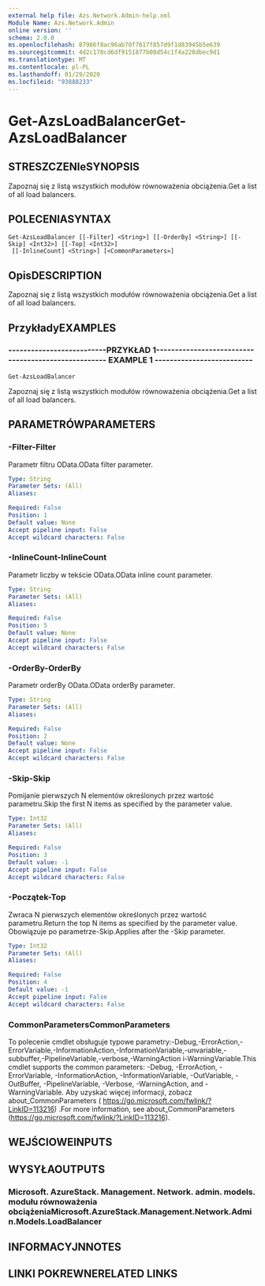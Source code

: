 ```yaml
---
external help file: Azs.Network.Admin-help.xml
Module Name: Azs.Network.Admin
online version: ''
schema: 2.0.0
ms.openlocfilehash: 87966f8ac96ab70f7617f857d9f1d83945b5e639
ms.sourcegitcommit: 4d2c178cd6df9151877b08d54c1f4a228dbec9d1
ms.translationtype: MT
ms.contentlocale: pl-PL
ms.lasthandoff: 01/29/2020
ms.locfileid: "93888233"
---
```

# <span data-ttu-id="a80ab-101">Get-AzsLoadBalancer</span><span class="sxs-lookup"><span data-stu-id="a80ab-101">Get-AzsLoadBalancer</span></span>

## <span data-ttu-id="a80ab-102">STRESZCZENIe</span><span class="sxs-lookup"><span data-stu-id="a80ab-102">SYNOPSIS</span></span>
<span data-ttu-id="a80ab-103">Zapoznaj się z listą wszystkich modułów równoważenia obciążenia.</span><span class="sxs-lookup"><span data-stu-id="a80ab-103">Get a list of all load balancers.</span></span>

## <span data-ttu-id="a80ab-104">POLECENIA</span><span class="sxs-lookup"><span data-stu-id="a80ab-104">SYNTAX</span></span>

```
Get-AzsLoadBalancer [[-Filter] <String>] [[-OrderBy] <String>] [[-Skip] <Int32>] [[-Top] <Int32>]
 [[-InlineCount] <String>] [<CommonParameters>]
```

## <span data-ttu-id="a80ab-105">Opis</span><span class="sxs-lookup"><span data-stu-id="a80ab-105">DESCRIPTION</span></span>
<span data-ttu-id="a80ab-106">Zapoznaj się z listą wszystkich modułów równoważenia obciążenia.</span><span class="sxs-lookup"><span data-stu-id="a80ab-106">Get a list of all load balancers.</span></span>

## <span data-ttu-id="a80ab-107">Przykłady</span><span class="sxs-lookup"><span data-stu-id="a80ab-107">EXAMPLES</span></span>

### <span data-ttu-id="a80ab-108">--------------------------PRZYKŁAD 1--------------------------</span><span class="sxs-lookup"><span data-stu-id="a80ab-108">-------------------------- EXAMPLE 1 --------------------------</span></span>
```
Get-AzsLoadBalancer
```

<span data-ttu-id="a80ab-109">Zapoznaj się z listą wszystkich modułów równoważenia obciążenia.</span><span class="sxs-lookup"><span data-stu-id="a80ab-109">Get a list of all load balancers.</span></span>

## <span data-ttu-id="a80ab-110">PARAMETRÓW</span><span class="sxs-lookup"><span data-stu-id="a80ab-110">PARAMETERS</span></span>

### <span data-ttu-id="a80ab-111">-Filter</span><span class="sxs-lookup"><span data-stu-id="a80ab-111">-Filter</span></span>
<span data-ttu-id="a80ab-112">Parametr filtru OData.</span><span class="sxs-lookup"><span data-stu-id="a80ab-112">OData filter parameter.</span></span>

```yaml
Type: String
Parameter Sets: (All)
Aliases: 

Required: False
Position: 1
Default value: None
Accept pipeline input: False
Accept wildcard characters: False
```

### <span data-ttu-id="a80ab-113">-InlineCount</span><span class="sxs-lookup"><span data-stu-id="a80ab-113">-InlineCount</span></span>
<span data-ttu-id="a80ab-114">Parametr liczby w tekście OData.</span><span class="sxs-lookup"><span data-stu-id="a80ab-114">OData inline count parameter.</span></span>

```yaml
Type: String
Parameter Sets: (All)
Aliases: 

Required: False
Position: 5
Default value: None
Accept pipeline input: False
Accept wildcard characters: False
```

### <span data-ttu-id="a80ab-115">-OrderBy</span><span class="sxs-lookup"><span data-stu-id="a80ab-115">-OrderBy</span></span>
<span data-ttu-id="a80ab-116">Parametr orderBy OData.</span><span class="sxs-lookup"><span data-stu-id="a80ab-116">OData orderBy parameter.</span></span>

```yaml
Type: String
Parameter Sets: (All)
Aliases: 

Required: False
Position: 2
Default value: None
Accept pipeline input: False
Accept wildcard characters: False
```

### <span data-ttu-id="a80ab-117">-Skip</span><span class="sxs-lookup"><span data-stu-id="a80ab-117">-Skip</span></span>
<span data-ttu-id="a80ab-118">Pomijanie pierwszych N elementów określonych przez wartość parametru.</span><span class="sxs-lookup"><span data-stu-id="a80ab-118">Skip the first N items as specified by the parameter value.</span></span>

```yaml
Type: Int32
Parameter Sets: (All)
Aliases: 

Required: False
Position: 3
Default value: -1
Accept pipeline input: False
Accept wildcard characters: False
```

### <span data-ttu-id="a80ab-119">-Początek</span><span class="sxs-lookup"><span data-stu-id="a80ab-119">-Top</span></span>
<span data-ttu-id="a80ab-120">Zwraca N pierwszych elementów określonych przez wartość parametru.</span><span class="sxs-lookup"><span data-stu-id="a80ab-120">Return the top N items as specified by the parameter value.</span></span>
<span data-ttu-id="a80ab-121">Obowiązuje po parametrze-Skip.</span><span class="sxs-lookup"><span data-stu-id="a80ab-121">Applies after the -Skip parameter.</span></span>

```yaml
Type: Int32
Parameter Sets: (All)
Aliases: 

Required: False
Position: 4
Default value: -1
Accept pipeline input: False
Accept wildcard characters: False
```

### <span data-ttu-id="a80ab-122">CommonParameters</span><span class="sxs-lookup"><span data-stu-id="a80ab-122">CommonParameters</span></span>
<span data-ttu-id="a80ab-123">To polecenie cmdlet obsługuje typowe parametry:-Debug,-ErrorAction,-ErrorVariable,-InformationAction,-InformationVariable,-unvariable,-subbuffer,-PipelineVariable,-verbose,-WarningAction i-WarningVariable.</span><span class="sxs-lookup"><span data-stu-id="a80ab-123">This cmdlet supports the common parameters: -Debug, -ErrorAction, -ErrorVariable, -InformationAction, -InformationVariable, -OutVariable, -OutBuffer, -PipelineVariable, -Verbose, -WarningAction, and -WarningVariable.</span></span> <span data-ttu-id="a80ab-124">Aby uzyskać więcej informacji, zobacz about_CommonParameters ( https://go.microsoft.com/fwlink/?LinkID=113216) .</span><span class="sxs-lookup"><span data-stu-id="a80ab-124">For more information, see about_CommonParameters (https://go.microsoft.com/fwlink/?LinkID=113216).</span></span>

## <span data-ttu-id="a80ab-125">WEJŚCIOWE</span><span class="sxs-lookup"><span data-stu-id="a80ab-125">INPUTS</span></span>

## <span data-ttu-id="a80ab-126">WYSYŁA</span><span class="sxs-lookup"><span data-stu-id="a80ab-126">OUTPUTS</span></span>

### <span data-ttu-id="a80ab-127">Microsoft. AzureStack. Management. Network. admin. models. modułu równoważenia obciążenia</span><span class="sxs-lookup"><span data-stu-id="a80ab-127">Microsoft.AzureStack.Management.Network.Admin.Models.LoadBalancer</span></span>

## <span data-ttu-id="a80ab-128">INFORMACYJN</span><span class="sxs-lookup"><span data-stu-id="a80ab-128">NOTES</span></span>

## <span data-ttu-id="a80ab-129">LINKI POKREWNE</span><span class="sxs-lookup"><span data-stu-id="a80ab-129">RELATED LINKS</span></span>


